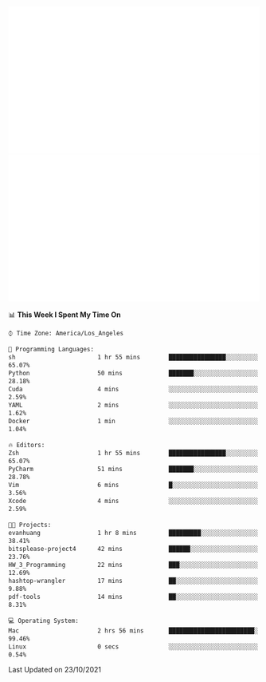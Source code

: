 <a href="https://github.com/jstrieb/github-stats">
 
![](https://github.com/evanhuang117/github-stats/blob/master/generated/overview.svg)
![](https://github.com/evanhuang117/github-stats/blob/master/generated/languages.svg)

</a>

<!--START_SECTION:waka-->
📊 **This Week I Spent My Time On** 

```text
⌚︎ Time Zone: America/Los_Angeles

💬 Programming Languages: 
sh                       1 hr 55 mins        ████████████████░░░░░░░░░   65.07% 
Python                   50 mins             ███████░░░░░░░░░░░░░░░░░░   28.18% 
Cuda                     4 mins              ░░░░░░░░░░░░░░░░░░░░░░░░░   2.59% 
YAML                     2 mins              ░░░░░░░░░░░░░░░░░░░░░░░░░   1.62% 
Docker                   1 min               ░░░░░░░░░░░░░░░░░░░░░░░░░   1.04%

🔥 Editors: 
Zsh                      1 hr 55 mins        ████████████████░░░░░░░░░   65.07% 
PyCharm                  51 mins             ███████░░░░░░░░░░░░░░░░░░   28.78% 
Vim                      6 mins              █░░░░░░░░░░░░░░░░░░░░░░░░   3.56% 
Xcode                    4 mins              ░░░░░░░░░░░░░░░░░░░░░░░░░   2.59%

🐱‍💻 Projects: 
evanhuang                1 hr 8 mins         █████████░░░░░░░░░░░░░░░░   38.41% 
bitsplease-project4      42 mins             ██████░░░░░░░░░░░░░░░░░░░   23.76% 
HW_3_Programming         22 mins             ███░░░░░░░░░░░░░░░░░░░░░░   12.69% 
hashtop-wrangler         17 mins             ██░░░░░░░░░░░░░░░░░░░░░░░   9.88% 
pdf-tools                14 mins             ██░░░░░░░░░░░░░░░░░░░░░░░   8.31%

💻 Operating System: 
Mac                      2 hrs 56 mins       ████████████████████████░   99.46% 
Linux                    0 secs              ░░░░░░░░░░░░░░░░░░░░░░░░░   0.54%

```


 Last Updated on 23/10/2021
<!--END_SECTION:waka-->
